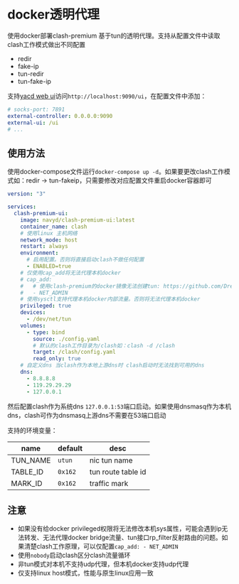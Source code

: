 # docker透明代理

使用docker部署clash-premium 基于tun的透明代理。支持从配置文件中读取clash工作模式做出不同配置

- redir
- fake-ip
- tun-redir
- tun-fake-ip

支持[yacd web ui](https://github.com/haishanh/yacd)访问`http://localhost:9090/ui`，在配置文件中添加：

```yml
# socks-port: 7891
external-controller: 0.0.0.0:9090
external-ui: /ui
# ...
```

## 使用方法

使用docker-compose文件运行`docker-compose up -d`。如果要更改clash工作模式如：redir -> tun-fakeip，只需要修改对应配置文件重启docker容器即可

```yml
version: "3"

services:
  clash-premium-ui:
    image: navyd/clash-premium-ui:latest
    container_name: clash
    # 使用linux 主机网络
    network_mode: host
    restart: always
    environment: 
      # 启用配置。否则将直接启动clash不做任何配置
      - ENABLED=true
    # 仅使用cap_add将无法代理本机docker
    # cap_add: 
    #   # 使用clash-premium的docker镜像无法创建tun: https://github.com/Dreamacro/clash/issues/736
    #   - NET_ADMIN
    # 使用sysctl支持代理本机docker内部流量。否则将无法代理本机docker
    privileged: true
    devices:
      - /dev/net/tun
    volumes: 
      - type: bind
        source: ./config.yaml
        # 默认的clash工作目录为/clash如：clash -d /clash
        target: /clash/config.yaml
        read_only: true
    # 自定义dns 当clash作为本地上游dns时 clash启动时无法找到可用的dns
    dns: 
      - 8.8.8.8
      - 119.29.29.29
      - 127.0.0.1

```

然后配置clash作为系统dns `127.0.0.1:53`端口启动。如果使用dnsmasq作为本机dns，clash可作为dnsmasq上游dns不需要在53端口启动

支持的环境变量：

| name       | default | desc                                                  |
| ---------- | ------- | ----------------------------------------------------- |
| TUN_NAME   | `utun`  | nic tun name                                          |
| TABLE_ID   | `0x162` | tun route table id                                    |
| MARK_ID    | `0x162` | traffic mark                                          |

## 注意

- 如果没有给docker privileged权限将无法修改本机sys属性，可能会遇到ip无法转发、无法代理docker bridge流量、tun接口rp_filter反射路由的问题。如果清楚clash工作原理，可以仅配置`cap_add: - NET_ADMIN`
- 使用`nobody`启动clash区分clash流量循环
- 非tun模式对本机不支持udp代理，但本机docker支持udp代理
- 仅支持linux host模式，性能与原生linux应用一致
